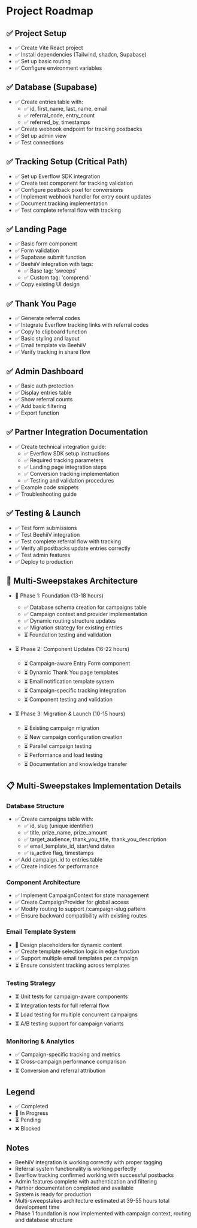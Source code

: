 
# Project Roadmap

## ✅ Project Setup
- ✅ Create Vite React project
- ✅ Install dependencies (Tailwind, shadcn, Supabase)
- ✅ Set up basic routing
- ✅ Configure environment variables

## ✅ Database (Supabase)
- ✅ Create entries table with:
  - ✅ id, first_name, last_name, email
  - ✅ referral_code, entry_count
  - ✅ referred_by, timestamps
- ✅ Create webhook endpoint for tracking postbacks
- ✅ Set up admin view
- ✅ Test connections

## ✅ Tracking Setup (Critical Path)
- ✅ Set up Everflow SDK integration
- ✅ Create test component for tracking validation
- ✅ Configure postback pixel for conversions
- ✅ Implement webhook handler for entry count updates
- ✅ Document tracking implementation
- ✅ Test complete referral flow with tracking

## ✅ Landing Page
- ✅ Basic form component
- ✅ Form validation
- ✅ Supabase submit function
- ✅ BeehiiV integration with tags:
  - ✅ Base tag: 'sweeps'
  - ✅ Custom tag: 'comprendi'
- ✅ Copy existing UI design

## ✅ Thank You Page
- ✅ Generate referral codes
- ✅ Integrate Everflow tracking links with referral codes
- ✅ Copy to clipboard function
- ✅ Basic styling and layout
- ✅ Email template via BeehiiV
- ✅ Verify tracking in share flow

## ✅ Admin Dashboard
- ✅ Basic auth protection
- ✅ Display entries table
- ✅ Show referral counts
- ✅ Add basic filtering
- ✅ Export function

## ✅ Partner Integration Documentation
- ✅ Create technical integration guide:
  - ✅ Everflow SDK setup instructions
  - ✅ Required tracking parameters
  - ✅ Landing page integration steps
  - ✅ Conversion tracking implementation
  - ✅ Testing and validation procedures
- ✅ Example code snippets
- ✅ Troubleshooting guide

## ✅ Testing & Launch
- ✅ Test form submissions
- ✅ Test BeehiiV integration
- ✅ Test complete referral flow with tracking
- ✅ Verify all postbacks update entries correctly
- ✅ Test admin features
- ✅ Deploy to production

## 🔄 Multi-Sweepstakes Architecture
- 🔄 Phase 1: Foundation (13-18 hours)
  - ✅ Database schema creation for campaigns table
  - ✅ Campaign context and provider implementation
  - ✅ Dynamic routing structure updates
  - ✅ Migration strategy for existing entries
  - ⏳ Foundation testing and validation

- ⏳ Phase 2: Component Updates (16-22 hours)
  - ⏳ Campaign-aware Entry Form component
  - ⏳ Dynamic Thank You page templates
  - ⏳ Email notification template system
  - ⏳ Campaign-specific tracking integration
  - ⏳ Component testing and validation

- ⏳ Phase 3: Migration & Launch (10-15 hours)
  - ⏳ Existing campaign migration
  - ⏳ New campaign configuration creation
  - ⏳ Parallel campaign testing
  - ⏳ Performance and load testing
  - ⏳ Documentation and knowledge transfer

## 📋 Multi-Sweepstakes Implementation Details

### Database Structure
- ✅ Create campaigns table with:
  - ✅ id, slug (unique identifier)
  - ✅ title, prize_name, prize_amount
  - ✅ target_audience, thank_you_title, thank_you_description
  - ✅ email_template_id, start/end dates
  - ✅ is_active flag, timestamps
- ✅ Add campaign_id to entries table
- ✅ Create indices for performance

### Component Architecture
- ✅ Implement CampaignContext for state management
- ✅ Create CampaignProvider for global access
- ✅ Modify routing to support /:campaign-slug pattern
- ✅ Ensure backward compatibility with existing routes

### Email Template System
- 🔄 Design placeholders for dynamic content
- ✅ Create template selection logic in edge function
- ✅ Support multiple email templates per campaign
- ⏳ Ensure consistent tracking across templates

### Testing Strategy
- ⏳ Unit tests for campaign-aware components
- ⏳ Integration tests for full referral flow
- ⏳ Load testing for multiple concurrent campaigns
- ⏳ A/B testing support for campaign variants

### Monitoring & Analytics
- ✅ Campaign-specific tracking and metrics
- ⏳ Cross-campaign performance comparison
- ⏳ Conversion and referral attribution

## Legend
- ✅ Completed
- 🔄 In Progress
- ⏳ Pending
- ❌ Blocked

## Notes
- BeehiiV integration is working correctly with proper tagging
- Referral system functionality is working perfectly
- Everflow tracking confirmed working with successful postbacks
- Admin features complete with authentication and filtering
- Partner documentation completed and available
- System is ready for production
- Multi-sweepstakes architecture estimated at 39-55 hours total development time
- Phase 1 foundation is now implemented with campaign context, routing and database structure
